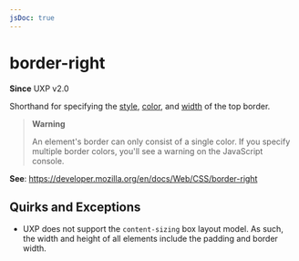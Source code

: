 ```yaml
---
jsDoc: true
---
```

# border-right

**Since** UXP v2.0

Shorthand for specifying the [style](../border-right-style/), [color](../border-right-color/), and [width](../border-right-width) of the top border.

> **Warning**
>
> An element's border can only consist of a single color. If you specify
> multiple border colors, you'll see a warning on the JavaScript console.

**See**: https://developer.mozilla.org/en/docs/Web/CSS/border-right  

## Quirks and Exceptions

* UXP does not support the `content-sizing` box layout model. As such, the width and height of all elements include the padding and border width.